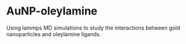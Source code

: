 # AuNP-oleylamine
Using lammps MD simulations to study the interactions between gold nanoparticles and oleylamine ligands.

